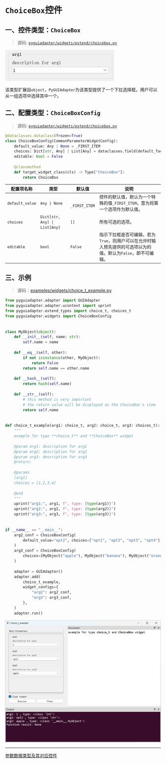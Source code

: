 # `ChoiceBox`控件

## 一、控件类型：`ChoiceBox`

> 源码: [`pyguiadapter/widgets/extend/choicebox.py`]()

<img src="../images/choice_t.png" />

该类型扩展自`object`，`PyGUIAdapter`为该类型提供了一个下拉选择框，用户可以从一组选项中选择其中一个。

## 二、配置类型：`ChoiceBoxConfig`

> 源码: [`pyguiadapter/widgets/extend/choicebox.py`]()

```python
@dataclasses.dataclass(frozen=True)
class ChoiceBoxConfig(CommonParameterWidgetConfig):
    default_value: Any | None = _FIRST_ITEM
    choices: Dict[str, Any] | List[Any] = dataclasses.field(default_factory=list)
    editable: bool = False

    @classmethod
    def target_widget_class(cls) -> Type["ChoiceBox"]:
        return ChoiceBox

```

| 配置项名称      | 类型                          | 默认值         | 说明                                                         |
| --------------- | ----------------------------- | -------------- | ------------------------------------------------------------ |
| `default_value` | `Any \| None`                 | ` _FIRST_ITEM` | 控件的默认值，默认为一个特殊的值`_FIRST_ITEM`，意为将第一个选项作为默认值。 |
| `choices`       | `Dict[str, Any] \| List[Any]` | `[]`           | 所有可选的选项。                                             |
| `editable`      | `bool`                        | `False`        | 指示下拉框是否可编辑，若为`True`，则用户可以在允许时输入预先提供的可选项以为的值。默认为`False`，即不可编辑。 |

## 三、示例

> 源码：[examples/widgets/choice_t_example.py]()

```python
from pyguiadapter.adapter import GUIAdapter
from pyguiadapter.adapter.ucontext import uprint
from pyguiadapter.extend_types import choice_t, choices_t
from pyguiadapter.widgets import ChoiceBoxConfig


class MyObject(object):
    def __init__(self, name: str):
        self.name = name

    def __eq__(self, other):
        if not isinstance(other, MyObject):
            return False
        return self.name == other.name

    def __hash__(self):
        return hash(self.name)

    def __str__(self):
        # this method is very important
        # the return value will be displayed as the ChoiceBox's item
        return self.name


def choice_t_example(arg1: choice_t, arg2: choice_t, arg3: choices_t):
    """
    example for type **choice_t** and **ChoiceBox** widget

    @param arg1: description for arg1
    @param arg2: description for arg2
    @param arg3: description for arg3
    @return:

    @params
    [arg1]
    choices = [1,2,3,4]

    @end
    """
    uprint("arg1:", arg1, f", type: {type(arg1)}")
    uprint("arg2:", arg2, f", type: {type(arg2)}")
    uprint("arg3:", arg3, f", type: {type(arg3)}")


if __name__ == "__main__":
    arg2_conf = ChoiceBoxConfig(
        default_value="opt2", choices=["opt1", "opt2", "opt3", "opt4"], editable=True
    )
    arg3_conf = ChoiceBoxConfig(
        choices=[MyObject("apple"), MyObject("banana"), MyObject("orange")]
    )

    adapter = GUIAdapter()
    adapter.add(
        choice_t_example,
        widget_configs={
            "arg2": arg2_conf,
            "arg3": arg3_conf,
        },
    )
    adapter.run()

```

<img src="../images/choice_t_example.png" />

---

[参数数据类型及其对应控件](widgets/types_and_widgets.md)
